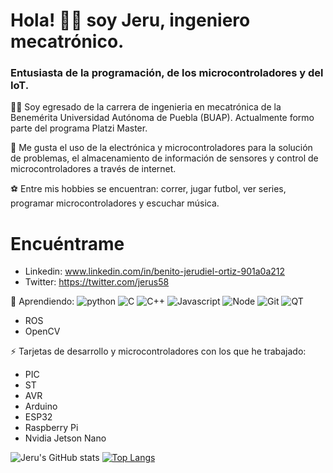 # Hola! 👋🏼 soy Jeru, ingeniero mecatrónico. 

###  Entusiasta de la programación, de los microcontroladores y del IoT. 

💪🏼 Soy egresado de la carrera de ingenieria en mecatrónica de la Benemérita Universidad Autónoma de Puebla (BUAP). Actualmente formo parte del programa Platzi Master.

🚀 Me gusta el uso de la electrónica y microcontroladores para la solución de problemas, el almacenamiento de información de sensores y control de microcontroladores
a través de internet.

⚽ Entre mis hobbies se encuentran: correr, jugar futbol, ver series, programar microcontroladores y escuchar música.

# Encuéntrame

* Linkedin: www.linkedin.com/in/benito-jerudiel-ortiz-901a0a212
* Twitter: https://twitter.com/jerus58

🔨 Aprendiendo: 
![python](https://img.shields.io/badge/Python-3776AB?style=for-the-badge&logo=python&logoColor=white)
![C](https://img.shields.io/badge/C-00599C?style=for-the-badge&logo=c&logoColor=white)
![C++](https://img.shields.io/badge/C%2B%2B-00599C?style=for-the-badge&logo=c%2B%2B&logoColor=white)
![Javascript](https://img.shields.io/badge/JavaScript-323330?style=for-the-badge&logo=javascript&logoColor=F7DF1E)
![Node](https://img.shields.io/badge/Node.js-339933?style=for-the-badge&logo=nodedotjs&logoColor=white)
![Git](https://img.shields.io/badge/Git-F05032?style=for-the-badge&logo=git&logoColor=white)
![QT](https://img.shields.io/badge/Qt-41CD52?style=for-the-badge&logo=qt&logoColor=white)
* ROS
* OpenCV
 
⚡ Tarjetas de desarrollo y microcontroladores con los que he trabajado:
* PIC
* ST
* AVR
* Arduino
* ESP32
* Raspberry Pi
* Nvidia Jetson Nano





![Jeru's GitHub stats](https://github-readme-stats.vercel.app/api?username=Jerudiel&show_icons=true) [![Top Langs](https://github-readme-stats.vercel.app/api/top-langs/?username=Jerudiel&layout=compact&theme=buefy)](https://github.com/Jerudiel/github-readme-stats)
